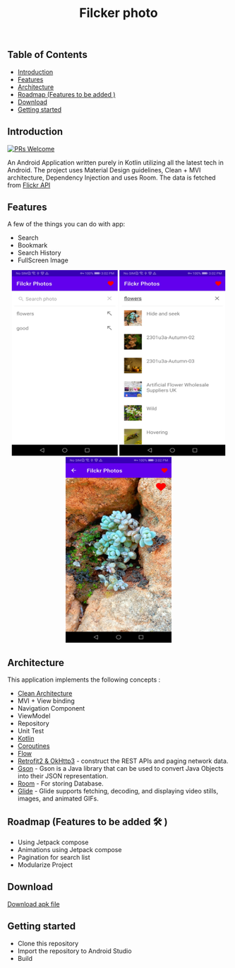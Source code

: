 <h1 align="center"> Filcker photo </h1> <br>

## Table of Contents

-   [Introduction](#introduction)
-   [Features](#features)
-   [Architecture](#architecture)
-   [Roadmap (Features to be added )](#roadmap)
-   [Download](#download)
-   [Getting started](#getting-started)



## Introduction

<!-- [![Build Status](https://img.shields.io/travis/gitpoint/git-point.svg?style=flat-square)](https://travis-ci.org/gitpoint/git-point)-->

[![PRs Welcome](https://img.shields.io/badge/PRs-welcome-brightgreen.svg?style=flat-square)](http://makeapullrequest.com)

An Android Application written purely in Kotlin utilizing all the latest tech in Android. The project uses Material Design guidelines, Clean + MVI architecture, Dependency Injection and uses Room.
The data is fetched from <a href='https://www.flickr.com/services/api/'>Flickr API</a>


## Features

A few of the things you can do with app:

-   Search
-   Bookmark
-   Search History
-   FullScreen Image

<p align="center">
  <img src = https://github.com/hamedsilver/Filcker-Photo/blob/main/screenshots/history.jpg width=240 height=420>
    <img src = https://github.com/hamedsilver/Filcker-Photo/blob/main/screenshots/search.jpg width=240 height=420>
      <img src = https://github.com/hamedsilver/Filcker-Photo/blob/main/screenshots/detail.jpg width=240 height=420>
</p>

## Architecture


This application implements the following concepts :
- [Clean Architecture](https://blog.cleancoder.com/uncle-bob/2012/08/13/the-clean-architecture.html)
-   MVI + View binding
-   Navigation Component
-   ViewModel
-   Repository
-   Unit Test
- [Kotlin](https://kotlinlang.org/)  
- [Coroutines](https://github.com/Kotlin/kotlinx.coroutines)  
- [Flow](https://kotlin.github.io/kotlinx.coroutines/kotlinx-coroutines-core/kotlinx.coroutines.flow/)
- [Retrofit2 & OkHttp3](https://github.com/square/retrofit) - construct the REST APIs and paging network data.
- [Gson](https://github.com/google/gson) - Gson is a Java library that can be used to convert Java Objects into their JSON representation.
- [Room](https://developer.android.com/topic/libraries/architecture/room) - For storing Database.
- [Glide](https://github.com/bumptech/glide) - Glide supports fetching, decoding, and displaying video stills, images, and animated GIFs.



## Roadmap (Features to be added 🛠️ )
- Using Jetpack compose
- Animations using Jetpack compose
- Pagination for search list
- Modularize Project 


## Download

[Download apk file](/app/release/app-release.apk)

## Getting started

-   Clone this repository
-   Import the repository to Android Studio
-   Build
